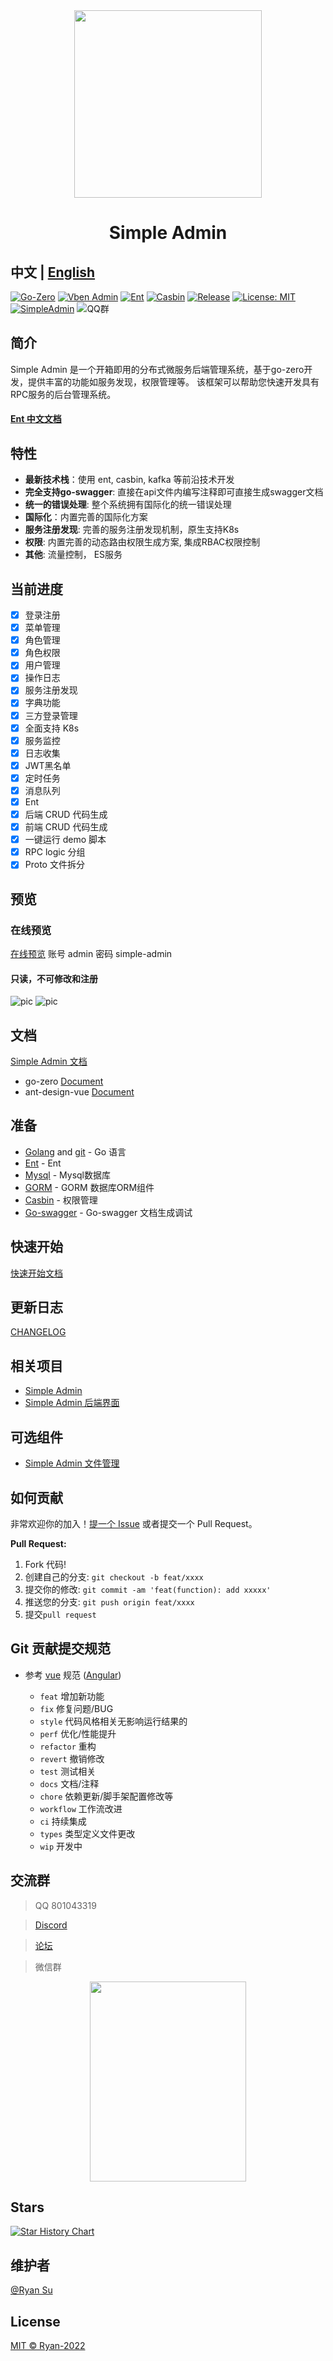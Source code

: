 <div align="center">
<img src="https://i.postimg.cc/nh8mVKkf/logo.png" width="300px" height="300px"/>
<h1>Simple Admin</h1>
</div>

**中文** | [English](./README.En.md) 
---
[![Go-Zero](https://img.shields.io/badge/Go--Zero-v1.4.3-brightgreen.svg)](https://go-zero.dev/)
[![Vben Admin](https://img.shields.io/badge/Vben%20Admin-v2.8.0-yellow.svg)](https://vvbin.cn/doc-next/)
[![Ent](https://img.shields.io/badge/Ent-v0.11.0-blue.svg)](https://entgo.io/)
[![Casbin](https://img.shields.io/badge/Casbin-v2.52.1-orange.svg)](https://github.com/casbin/casbin)
[![Release](https://img.shields.io/badge/Release-v0.2.1-green.svg)](https://github.com/suyuan32/simple-admin-core/releases)
[![License: MIT](https://img.shields.io/badge/License-MIT-yellow.svg)](https://opensource.org/licenses/MIT)
[![SimpleAdmin](https://dcbadge.vercel.app/api/server/NDED5p2hJk)](https://discord.gg/NDED5p2hJk)
![QQ群](https://img.shields.io/badge/QQ%E7%BE%A4-801043319-blue)

## 简介

Simple Admin 是一个开箱即用的分布式微服务后端管理系统，基于go-zero开发，提供丰富的功能如服务发现，权限管理等。
该框架可以帮助您快速开发具有RPC服务的后台管理系统。

#### [Ent 中文文档](https://suyuan32.github.io/ent-chinese-doc/#/zh-cn/getting-started)

## 特性

- **最新技术栈**：使用 ent, casbin, kafka 等前沿技术开发
- **完全支持go-swagger**: 直接在api文件内编写注释即可直接生成swagger文档
- **统一的错误处理**: 整个系统拥有国际化的统一错误处理
- **国际化**：内置完善的国际化方案
- **服务注册发现**: 完善的服务注册发现机制，原生支持K8s
- **权限**: 内置完善的动态路由权限生成方案, 集成RBAC权限控制
- **其他**: 流量控制， ES服务

## 当前进度

- [x] 登录注册
- [x] 菜单管理
- [x] 角色管理
- [x] 角色权限
- [x] 用户管理
- [x] 操作日志
- [x] 服务注册发现
- [x] 字典功能
- [x] 三方登录管理
- [x] 全面支持 K8s
- [x] 服务监控
- [x] 日志收集
- [x] JWT黑名单
- [x] 定时任务
- [x] 消息队列
- [x] Ent
- [x] 后端 CRUD 代码生成
- [x] 前端 CRUD 代码生成
- [x] 一键运行 demo 脚本
- [x] RPC logic 分组
- [x] Proto 文件拆分 

## 预览

### 在线预览
[在线预览](http://101.132.124.135/#/dashboard)
账号 admin
密码 simple-admin
#### 只读，不可修改和注册

![pic](https://i.postimg.cc/qqPNR02x/register-zh-cn.png)
![pic](https://i.postimg.cc/PxczkCr6/dashboard-zh-cn.png)

## 文档

[Simple Admin 文档](https://doc.ryansu.pro)


- go-zero
  [Document](https://go-zero.dev/)
- ant-design-vue [Document](https://antdv.com/components/overview)

## 准备

- [Golang](http://go.dev/) and [git](https://git-scm.com/) - Go 语言
- [Ent](https://entgo.io/docs/getting-started) - Ent
- [Mysql](https://www.mysql.com/) - Mysql数据库
- [GORM](https://gorm.io/) - GORM 数据库ORM组件
- [Casbin](https://casbin.org/) - 权限管理
- [Go-swagger](https://goswagger.io/) - Go-swagger 文档生成调试

## 快速开始

[快速开始文档](https://doc.ryansu.pro/zh/guide/basic-config/env_setting.html)

## 更新日志

[CHANGELOG](./CHANGELOG.md)

## 相关项目

- [Simple Admin](https://github.com/suyuan32/simple-admin-core)
- [Simple Admin 后端界面](https://github.com/suyuan32/simple-admin-backend-ui)

## 可选组件

- [Simple Admin 文件管理](https://github.com/suyuan32/simple-admin-file)

## 如何贡献

非常欢迎你的加入！[提一个 Issue](https://github.com/suyuan32/simple-admin-core/issues/new) 或者提交一个 Pull Request。

**Pull Request:**

1. Fork 代码!
2. 创建自己的分支: `git checkout -b feat/xxxx`
3. 提交你的修改: `git commit -am 'feat(function): add xxxxx'`
4. 推送您的分支: `git push origin feat/xxxx`
5. 提交`pull request`

## Git 贡献提交规范

- 参考 [vue](https://github.com/vuejs/vue/blob/dev/.github/COMMIT_CONVENTION.md) 规范 ([Angular](https://github.com/conventional-changelog/conventional-changelog/tree/master/packages/conventional-changelog-angular))

    - `feat` 增加新功能
    - `fix` 修复问题/BUG
    - `style` 代码风格相关无影响运行结果的
    - `perf` 优化/性能提升
    - `refactor` 重构
    - `revert` 撤销修改
    - `test` 测试相关
    - `docs` 文档/注释
    - `chore` 依赖更新/脚手架配置修改等
    - `workflow` 工作流改进
    - `ci` 持续集成
    - `types` 类型定义文件更改
    - `wip` 开发中

## 交流群
> QQ 801043319 

>[Discord](https://discord.gg/NDED5p2hJk)

> [论坛](https://github.com/suyuan32/simple-admin-core/discussions)

> 微信群

<div align="center">
<img src="https://doc.ryansu.pro/assets/contact.png" width="250px" height="320px"/>
</div>

## Stars

[![Star History Chart](https://api.star-history.com/svg?repos=suyuan32/simple-admin-core&type=Date)](https://github.com/suyuan32/simple-admin-core)

## 维护者

[@Ryan Su](https://github.com/suyuan32)

## License

[MIT © Ryan-2022](./LICENSE)
